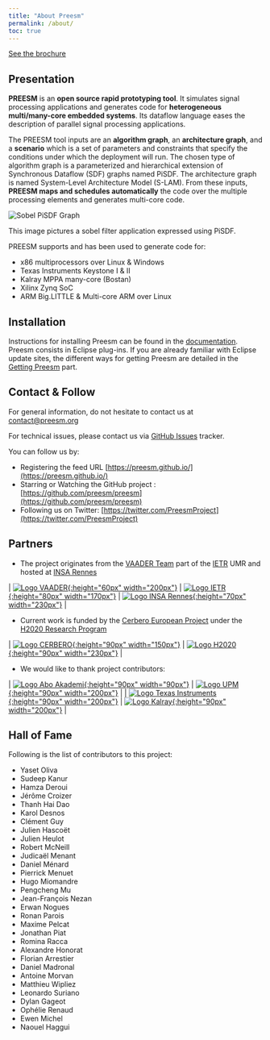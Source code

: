 ```yaml
---
title: "About Preesm"
permalink: /about/
toc: true
---
```


[See the brochure](/assets/about/preesm_brochure.pdf)

## Presentation

**PREESM** is an **open source rapid prototyping tool**. It simulates signal processing applications and generates code for **heterogeneous multi/many-core embedded systems**. Its dataflow language eases the description of parallel signal processing applications.

The PREESM tool inputs are an **algorithm graph**, an **architecture graph**, and a **scenario** which is a set of parameters and constraints that specify the conditions under which the deployment will run. The chosen type of algorithm graph is a parameterized and hierarchical extension of Synchronous Dataflow (SDF) graphs named PiSDF. The architecture graph is named System-Level Architecture Model (S-LAM). From these inputs, **PREESM maps and schedules automatically** the code over the multiple processing elements and generates multi-core code.

![Sobel PiSDF Graph](/assets/about/sequential_sobel_pisdf.png)

This image pictures a sobel filter application expressed using PiSDF.

PREESM supports and has been used to generate code for:

*   x86 multiprocessors over Linux & Windows
*   Texas Instruments Keystone I & II
*   Kalray MPPA many-core (Bostan)
*   Xilinx Zynq SoC
*   ARM Big.LITTLE & Multi-core ARM over Linux

## Installation

Instructions for installing Preesm can be found in the [documentation](/docs/). Preesm consists in Eclipse plug-ins. If you are already familiar with Eclipse update sites, the different ways for getting Preesm are detailed in the [Getting Preesm](/get/) part.

## Contact & Follow

For general information, do not hesitate to contact us at [contact@preesm.org](mailto:contact@preesm.org)

For technical issues, please contact us via [GitHub Issues](https://github.com/preesm/preesm/issues) tracker.

You can follow us by:
*  Registering the feed URL [https://preesm.github.io/](https://preesm.github.io/)
*  Starring or Watching the GitHub project : [https://github.com/preesm/preesm](https://github.com/preesm/preesm)
*  Following us on Twitter: [https://twitter.com/PreesmProject](https://twitter.com/PreesmProject)

## Partners

*   The project originates from the [VAADER Team](https://www.ietr.fr/spip.php?article1619) part of the [IETR](https://www.ietr.fr/?lang=en) UMR and hosted at [INSA Rennes](https://www.insa-rennes.fr/en.html)  

| [![Logo VAADER](/assets/logos/logo-vaader-blue-inverted-tagged.svg){:height="60px" width="200px"}](https://www.ietr.fr/spip.php?article1619) | [![Logo IETR](/assets/logos/logo_IETR_rvb.jpg){:height="80px" width="170px"}](https://www.ietr.fr/?lang=en) | [![Logo INSA Rennes](/assets/logos/Insa-rennes-logo.svg){:height="70px" width="230px"}](https://www.insa-rennes.fr/en.html) |

*   Current work is funded by the [Cerbero European Project](http://www.cerbero-h2020.eu/) under the [H2020 Research Program](https://ec.europa.eu/programmes/horizon2020/)

| [![Logo CERBERO](/assets/logos/cropped-cerbero-1.png){:height="90px" width="150px"}](http://www.cerbero-h2020.eu) | [![Logo H2020](/assets/logos/EU-Logo-H2020_sc.svg){:height="90px" width="230px"}](https://ec.europa.eu/programmes/horizon2020/) |
    
*   We would like to thank project contributors:

| [![Logo Abo Akademi](/assets/logos/aalogo.svg){:height="90px" width="90px"}](http://www.abo.fi) | [![Logo UPM](/assets/logos/LogoUPM.svg){:height="90px" width="200px"}](http://www.upm.es/internacional) |
| [![Logo Texas Instruments](/assets/logos/TexasInstruments-Logo.svg){:height="90px" width="200px"}](http://www.ti.com) | [![Logo Kalray](/assets/logos/kalray.png){:height="90px" width="200px"}](http://www.kalray.eu/) |

## Hall of Fame

Following is the list of contributors to this project:

*  Yaset Oliva
*  Sudeep Kanur
*  Hamza Deroui
*  Jérôme Croizer
*  Thanh Hai Dao
*  Karol Desnos
*  Clément Guy
*  Julien Hascoët
*  Julien Heulot
*  Robert McNeill
*  Judicaël Menant
*  Daniel Ménard
*  Pierrick Menuet
*  Hugo Miomandre
*  Pengcheng Mu
*  Jean-François Nezan
*  Erwan Nogues
*  Ronan Parois
*  Maxime Pelcat
*  Jonathan Piat
*  Romina Racca
*  Alexandre Honorat
*  Florian Arrestier
*  Daniel Madronal
*  Antoine Morvan
*  Matthieu Wipliez
*  Leonardo Suriano
* Dylan Gageot
* Ophélie Renaud
* Ewen Michel
* Naouel Haggui




